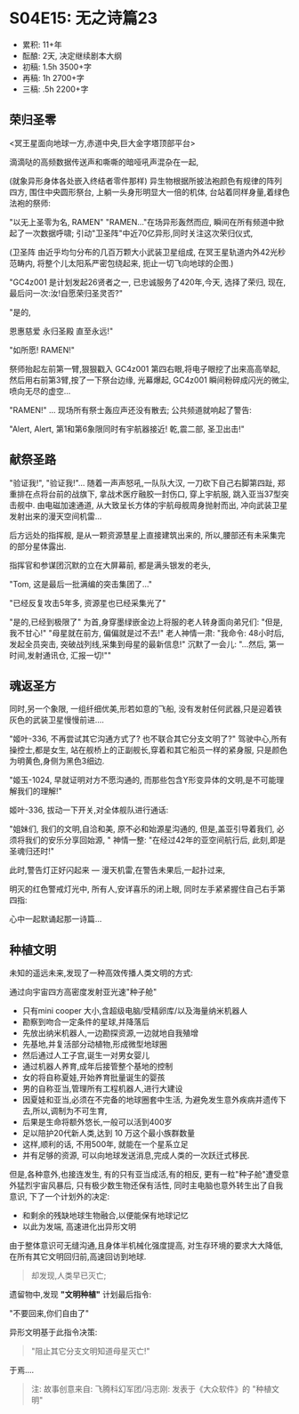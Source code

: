 # S04E15: 无之诗篇23

- 累积: 11+年
- 酝酿: 2天, 决定继续剧本大纲
- 初稿: 1.5h 3500+字
- 再稿: 1h 2700+字
- 三稿: .5h 2200+字

## 荣归圣零
<冥王星面向地球一方,赤道中央,巨大金字塔顶部平台>

滴滴哒的高频数据传送声和嘶嘶的暗哑吼声混杂在一起,

(就象异形身体各处嵌入终结者零件那样)
异生物根据所披法袍颜色有规律的阵列四方,
围住中央圆形祭台,
上躺一头身形明显大一倍的机体,
台站着同样身量,着绿色法袍的祭师:

"以无上圣零为名, RAMEN"
"RAMEN…"在场异形轰然而应,
瞬间在所有频道中掀起了一次数据呼啸;
引动"卫圣阵"中近70亿异形,同时关注这次荣归仪式,

(卫圣阵 由近乎均匀分布的几百万颗大小武装卫星组成,
在冥王星轨道内外42光秒范畴内, 
将整个儿太阳系严密包绕起来,
扼止一切飞向地球的企图.)

"GC4z001 是计划发起26贤者之一,
已忠诚服务了420年,今天, 选择了荣归,
现在,最后问一次:汝!自愿荣归圣灵否?"

"是的,
  
  恩惠慈爱
  永归圣殿
  直至永远!"

"如所愿! RAMEN!"

祭师抬起左前第一臂,狠狠戳入 GC4z001 第四右眼,将电子眼挖了出来高高举起,
然后用右前第3臂,按了一下祭台边缘,
光幕爆起, GC4z001 瞬间粉碎成闪光的微尘,
喷向无尽的虚空...

"RAMEN!" … 现场所有祭士轰应声还没有散去;
公共频道就响起了警告:

"Alert, Alert, 第1和第6象限同时有宇航器接近!
乾,震二部, 圣卫出击!"

## 献祭圣路
"验证我!", "验证我!"…
随着一声声怒吼,一队队大汉,
一刀砍下自己右脚第四趾,
郑重排在点将台前的战旗下,
拿战术医疗融胶一封伤口,
穿上宇航服,
跳入亚当37型突击舰中.
由电磁加速通道,
从大致呈长方体的宇航母舰周身抛射而出,
冲向武装卫星发射出来的漫天空间机雷...

后方远处的指挥舰,
是从一颗资源慧星上直接建筑出来的,
所以,腰部还有未采集完的部分星体露出.

指挥官和参谋团沉默的立在大屏幕前,
都是满头银发的老头,

"Tom, 这是最后一批满编的突击集团了…"

"已经反复攻击5年多, 资源星也已经采集光了"

"是的,已经到极限了"
为首,身穿墨绿嵌金边上将服的老人转身面向弟兄们:
"但是,我不甘心!"
"母星就在前方, 偏偏就是过不去!"
老人神情一肃:
"我命令: 48小时后,发起全员突击,
突破战列线,采集到母星的最新信息!"
沉默了一会儿:
"...然后, 第一时间,发射通讯仓, 汇报一切!""


## 魂返圣方
同时,另一个象限,
一组纤细优美,形若如意的飞船,
没有发射任何武器,只是迎着铁灰色的武装卫星慢慢前进....

"姬叶-336, 不再尝试其它沟通方式了? 也不联合其它分支文明了?"
驾驶中心,所有操控士,都是女生,
站在舰桥上的正副舰长,穿着和其它船员一样的紧身服,
只是颜色为明黄色,身侧为黑色3细边.

"姬玉-1024, 早就证明对方不愿沟通的,
而那些包含Y形变异体的文明,是不可能理解我们的理解!"

姬叶-336, 拔动一下开关,对全体舰队进行通话:

"姐妹们, 我们的文明,自洽和美, 
原不必和始源星沟通的,
但是,盖亚引导着我们,
必须将我们的安乐分享回始源,
"
神情一整:
"在经过42年的亚空间航行后, 
此刻,即是圣魂归还时!"

此时,警告灯正好闪起来
— 漫天机雷,在警告未果后,一起扑过来,

明灭的红色警戒灯光中,
所有人,安详喜乐的闭上眼,
同时左手紧紧握住自己右手第四指:

心中一起默诵起那一诗篇…

## 种植文明
未知的遥远未来,发现了一种高效传播人类文明的方式:

通过向宇宙四方高密度发射亚光速"种子舱"

- 只有mini cooper 大小,含超级电脑/受精卵库/以及海量纳米机器人
- 勘察到吻合一定条件的星球,并降落后
- 先放出纳米机器人,一边勘探资源,一边就地自我殖增
- 先基地,并复活部分动植物,形成微型地球圈
- 然后通过人工子宫,诞生一对男女婴儿
- 通过机器人养育,成年后接管整个基地的控制
- 女的将自称夏娃,开始养育批量诞生的婴孩
- 男的自称亚当,管理所有工程机器人,进行大建设
- 因夏娃和亚当,必须在不完备的地球圈套中生活, 为避免发生意外疾病并遗传下去,所以,调制为不可生育,
- 后果是生命将额外悠长,一般可以活到400岁
- 足以陪护20代新人类,达到 10 万这个最小族群数量
- 这样,顺利的话, 不用500年, 就能在一个星系立足
- 并有足够的资源, 可以向地球发送消息,完成人类的一次跃迁式移民.

但是,各种意外,也接连发生,
有的只有亚当成活,有的相反,
更有一粒"种子舱"遭受意外猛烈宇宙风暴后,
只有极少数生物还保有活性,
同时主电脑也意外转生出了自我意识,
下了一个计划外的决定:

- 和剩余的残缺地球生物融合,以便能保有地球记忆
- 以此为发端, 高速进化出异形文明

由于整体意识可无缝沟通,且身体半机械化强度提高,
对生存环境的要求大大降低,在所有其它文明回归前,高速回访到地球.

> 却发现,人类早已灭亡;

遗留物中,发现 **"文明种植"** 计划最后指令:

  "不要回来,你们自由了"

异形文明基于此指令决策:

> "阻止其它分支文明知道母星灭亡!"

于焉....

> 注: 
> 故事创意来自: 飞腾科幻军团/冯志刚: 发表于《大众软件》的 "种植文明"